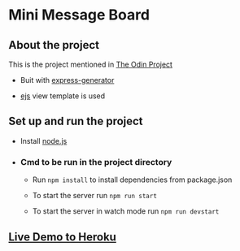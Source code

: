 # Mini Message Board

## About the project
This is the project mentioned in [The Odin Project](https://www.theodinproject.com/courses/nodejs/lessons/mini-message-board)

- Buit with [express-generator](https://expressjs.com/en/starter/generator.html)

- [ejs](https://ejs.co/) view template is used
## Set up and run the project

- Install [node.js](https://nodejs.org/en/)
- ### Cmd to be run in the project directory
   - Run `npm install` to install dependencies from package.json

   - To start the server run `npm run start`

   - To start the server in watch mode run `npm run devstart`
   
 ## [Live Demo to Heroku](https://mini-message-board0.herokuapp.com/)
